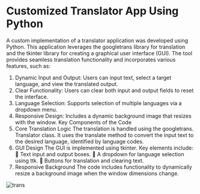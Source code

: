 <h1><b>Customized Translator App Using Python</b></h1>

A custom implementation of a translator application was developed using Python. This 
application leverages the googletrans library for translation and the tkinter library for creating 
a graphical user interface (GUI). The tool provides seamless translation functionality and 
incorporates various features, such as:
1. Dynamic Input and Output: Users can input text, select a target language, and view 
the translated output.
2. Clear Functionality: Users can clear both input and output fields to reset the interface.
3. Language Selection: Supports selection of multiple languages via a dropdown menu.
4. Responsive Design: Includes a dynamic background image that resizes with the 
window.
Key Components of the Code
1. Core Translation Logic
The translation is handled using the googletrans. Translator class. It uses the translate method 
to convert the input text to the desired language, identified by language codes.
2. GUI Design
The GUI is implemented using tkinter. Key elements include:
 Text input and output boxes.
 A dropdown for language selection using ttk.
 Buttons for translation and clearing text.
3. Responsive Background
The code includes functionality to dynamically resize a background image when the window 
dimensions change.

![trans ](https://github.com/user-attachments/assets/84c6c648-7831-4266-a4f7-3487cfece9ba)

